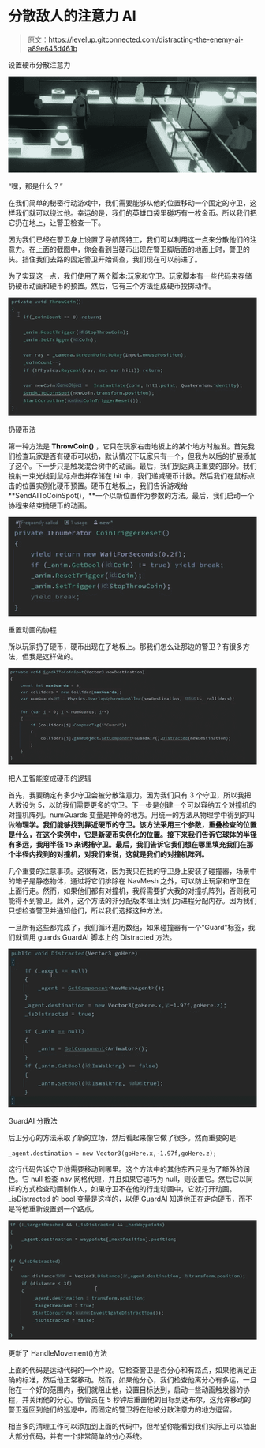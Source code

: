 # 分散敌人的注意力 AI

> 原文：<https://levelup.gitconnected.com/distracting-the-enemy-ai-a89e645d461b>

设置硬币分散注意力

![](img/c067d2e08e385a2299d448cdd7d4dc38.png)

“嘿，那是什么？”

在我们简单的秘密行动游戏中，我们需要能够从他的位置移动一个固定的守卫，这样我们就可以绕过他。幸运的是，我们的英雄口袋里碰巧有一枚金币。所以我们把它扔在地上，让警卫检查一下。

因为我们已经在警卫身上设置了导航网特工，我们可以利用这一点来分散他们的注意力。在上面的截图中，你会看到当硬币出现在警卫脚后面的地面上时，警卫的头。挡住我们去路的固定警卫开始调查，我们现在可以前进了。

为了实现这一点，我们使用了两个脚本:玩家和守卫。玩家脚本有一些代码来存储扔硬币动画和硬币的预置。然后，它有三个方法组成硬币投掷动作。

![](img/4cf731ce888622a4c722a9f5174902a8.png)

扔硬币法

第一种方法是 **ThrowCoin()** ，它只在玩家右击地板上的某个地方时触发。首先我们检查玩家是否有硬币可以扔，默认情况下玩家只有一个，但我为以后的扩展添加了这个。下一步只是触发混合树中的动画。最后，我们到达真正重要的部分。我们投射一束光线到鼠标点击并存储在 hit 中，我们递减硬币计数。然后我们在鼠标点击的位置实例化硬币预置。硬币在地板上，我们告诉游戏给 **SendAIToCoinSpot()，**一个以新位置作为参数的方法。最后，我们启动一个协程来结束抛硬币的动画。

![](img/caad686b089f3c18c6af0128dabe0e86.png)

重置动画的协程

所以玩家扔了硬币，硬币出现在了地板上。那我们怎么让那边的警卫？有很多方法，但我是这样做的。

![](img/f1f31a890d105e543c8c55556c93a81f.png)

把人工智能变成硬币的逻辑

首先，我要确定有多少守卫会被分散注意力。因为我们只有 3 个守卫，所以我把人数设为 5，以防我们需要更多的守卫。下一步是创建一个可以容纳五个对撞机的对撞机阵列。numGuards 变量是神奇的地方。用统一的方法从物理学中得到的叫做**物理学。我们能够找到靠近硬币的守卫。该方法采用三个参数，重叠检查的位置是什么，在这个实例中，它是新硬币实例化的位置。接下来我们告诉它球体的半径有多远，我用半径 15 来诱捕守卫。最后，我们告诉它我们想在哪里填充我们在那个半径内找到的对撞机，对我们来说，这就是我们的对撞机阵列。**

几个重要的注意事项。这很有效，因为我只在我的守卫身上安装了碰撞器，场景中的箱子是静态物体，通过将它们排除在 NavMesh 之外，可以防止玩家和守卫在上面行走。然而，如果他们都有对撞机，我将需要扩大我的对撞机阵列，否则我可能得不到警卫。此外，这个方法的非分配版本阻止我们为进程分配内存。因为我们只想检查警卫并通知他们，所以我们选择这种方法。

一旦所有这些都完成了，我们循环遍历数组，如果碰撞器有一个“Guard”标签，我们就调用 guards GuardAI 脚本上的 Distracted 方法。

![](img/0ed39dcbc53d8636f5922f44ae05b9fc.png)

GuardAI 分散法

后卫分心的方法采取了新的立场，然后看起来像它做了很多。然而重要的是:

```
_agent.destination = new Vector3(goHere.x,-1.97f,goHere.z);
```

这行代码告诉守卫他需要移动到哪里。这个方法中的其他东西只是为了额外的润色。它 null 检查 nav 网格代理，并且如果它碰巧为 null，则设置它。然后它以同样的方式检查动画制作人，如果守卫不在他的行走动画中，它就打开动画。_isDistracted 的 bool 变量是这样的，以便 GuardAI 知道他正在走向硬币，而不是将他重新设置到一个路点。

![](img/9ed4681323ba509bcc9027d6b3b9a85f.png)

更新了 HandleMovement()方法

上面的代码是运动代码的一个片段。它检查警卫是否分心和有路点，如果他满足正确的标准，然后他正常移动。然而，如果他分心，我们检查他离分心有多远，一旦他在一个好的范围内，我们就阻止他，设置目标达到，启动一些动画触发器的协程，并关闭他的分心。协管员在 5 秒钟后重置他的目标到达布尔，这允许移动的警卫返回到他们的巡逻中，而固定的警卫将在他被分散注意力的地方逗留。

相当多的清理工作可以添加到上面的代码中，但希望你能看到我们实际上可以抽出大部分代码，并有一个非常简单的分心系统。